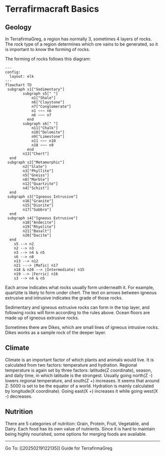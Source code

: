 # Terrafirmacraft Basics

## Geology
In TerrafirmaGreg, a region has normally 3, sometimes 4 layers of rocks. The rock type of a region determines which ore vains to be generated, so it is important to know the forming of rocks.

The forming of rocks follows this diagram:
```mermaid
---
config:
  layout: elk
---
flowchart TD
 subgraph s1["Sedimentary"]
 		subgraph s5[" "]
        	n1["Shale"]
        	n6["Claystone"]
        	n7["Conglomerate"]
            n1 ~~~ n6
            n6 ~~~ n7
          end
        subgraph s6[" "]
        	n11["Chalk"]
        	n10["Dolomite"]
        	n9["Limestone"]
            n11 ~~~ n10
            n10 ~~~ n9
          end
        n13["Chert"]
  end
 subgraph s2["Metamorphic"]
        n2["Slate"]
        n3["Phyllite"]
        n5["Gneiss"]
        n8["Marble"]
        n12["Quartzite"]
        n4["Schist"]
  end
 subgraph s3["Igneous Intrusive"]
        n16["Granite"]
        n15["Diorite"]
        n17["Gabbro"]
  end
 subgraph s4["Igneous Extrusive"]
        n18["Andecite"]
        n19["Rhyolite"]
        n21["Basalt"]
        n20["Dacite"]
  end
    s5 --> n2
    n2 --> n3
    n3 --> n4 & n5
    s6 --> n8
    n13 --> n12
    n21 ---> |Mafic| n17
    n18 & n20 --> |Intermediate| n15
    n19 --> |Ferric| n16
	s3 --> n4 & n5
```
Each arrow indicates what rocks usually form underneath it. For example, quartzite is likely to form under chert. The text on arrows between igneous extrusive and intrusive indicates the grade of those rocks.

Sedimentary and igneous extrusive rocks can form in the top layer, and following rocks will form according to the rules above. Ocean floors are made up of igneous extrusive rocks.

Sometimes there are Dikes, which are small lines of igneous intrusive rocks. Dikes works as a sample rock of the deeper layer.

## Climate
Climate is an important factor of which plants and animals would live. It is calculated from two factors: temperature and hydration.
Regional temperature is again set by three factors: latitude(Z coordinate), season, and daily time, in which latitude is the strongest. Usually going north(Z -) lowers regional temperature, and south(Z +) increases. It seems that around Z: 5000 is set to be the equator of a world.
Hydration is mainly calculated by longitude(X coordinate). Going east(X +) increases it while going west(X -) decreases.

## Nutrition
There are 5 categories of nutrition: Grain, Protein, Fruit, Vegetable, and Dairy. Each food has its own value of nutrients. Since it is hard to maintain being highly nourished, some options for merging foods are available.

---
Go To:
[[20250219122135]] Guide for TerrafirmaGreg
